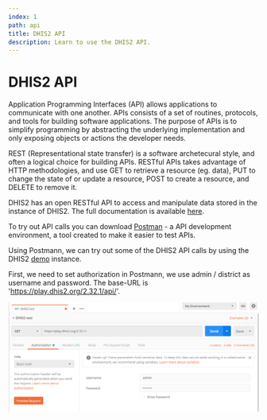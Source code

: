 ```yaml
---
index: 1
path: api
title: DHIS2 API
description: Learn to use the DHIS2 API.
---
```


# DHIS2 API

Application Programming Interfaces (API) allows applications to communicate with one another. APIs consists of a set of routines, protocols, and tools for building software applications. The purpose of APIs is to simplify programming by abstracting the underlying implementation and only exposing objects or actions the developer needs.


REST (Representational state transfer) is a software archetecural style, and often a logical choice for building APIs. RESTful APIs takes advantage of HTTP methodologies, and use GET to retrieve a resource (eg. data), PUT to change the state of or update a resource, POST to create a resource, and DELETE to remove it.


DHIS2 has an open RESTful API to  access and manipulate data stored in the instance of DHIS2. The full documentation is available [here][dhis2-api-doc].



To try out API calls you can download [Postman][postman] - a API development environment, a tool created to make it easier to test APIs.


Using Postmann, we can try out some of the DHIS2 API calls by using the DHIS2 [demo][dhis2-demo] instance.


First, we need to set authorization in Postmann, we use admin / district as username and password. The base-URL is 'https://play.dhis2.org/2.32.1/api/'.

![Postman][postman-image]

[dhis2-api-doc]: https://docs.dhis2.org/2.22/en/developer/html/ch01.html
[postman]: https://www.getpostman.com/downloads/
[dhis2-demo]: https://play.dhis2.org/2.32.1/
[postman-image]: images/dhis2_login_postman.PNG
